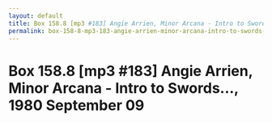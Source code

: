 ```yaml
---
layout: default
title: Box 158.8 [mp3 #183] Angie Arrien, Minor Arcana - Intro to Swords..., 1980 September 09
permalink: box-158-8-mp3-183-angie-arrien-minor-arcana-intro-to-swords-1980-september-09
---
```

<!-- Add an essay or interpretive material below this line,
using HTML or markdown.  Do not modify this file above this line -->
# Box 158.8 [mp3 #183] Angie Arrien, Minor Arcana - Intro to Swords..., 1980 September 09
